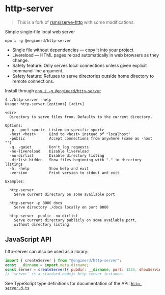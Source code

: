 # http-server

> This is a fork of [rsms/serve-http](https://github.com/rsms/serve-http) with some modifications.

Simple single-file local web server

`npm i -g @enginerd/http-server`

- Single file without dependencies — copy it into your project.
- Livereload — HTML pages reload automatically in web browsers as they change.
- Safety feature: Only serves local connections unless given explicit command-line argument.
- Safety feature: Refuses to serve directories outside home directory to remote connections.

Install through [`npm i -g @enginerd/http-server`](https://www.npmjs.com/package/@enginerd/http-server)

```
$ ./http-server -help
Usage: http-server [options] [<dir>]

<dir>
  Directory to serve files from. Defaults to the current directory.

Options:
  -p, -port <port>  Listen on specific <port>
  -host <host>      Bind to <host> instead of "localhost"
  -public           Accept connections from anywhere (same as -host "")
  -q, -quiet        Don't log requests
  -no-livereload    Disable livereload
  -no-dirlist       Disable directory listing
  -dirlist-hidden   Show files beginning with "." in directory listings
  -h, -help         Show help and exit
  -version          Print version to stdout and exit

Examples:

  http-server
    Serve current directory on some available port

  http-server -p 8080 docs
    Serve directory ./docs locally on port 8080

  http-server -public -no-dirlist
    Serve current directory publicly on some available port,
    without directory listing.

```

## JavaScript API

http-server can also be used as a library:

```js
import { createServer } from "@enginerd/http-server";
const __dirname = import.meta.dirname;
const server = createServer({ pubdir: __dirname, port: 1234, showServingMessage: true });
// `server` is a standard nodejs http server instance.
```

See TypeScript type definitions for documentation of the API:
[`http-server.d.ts`](http-server.d.ts)
